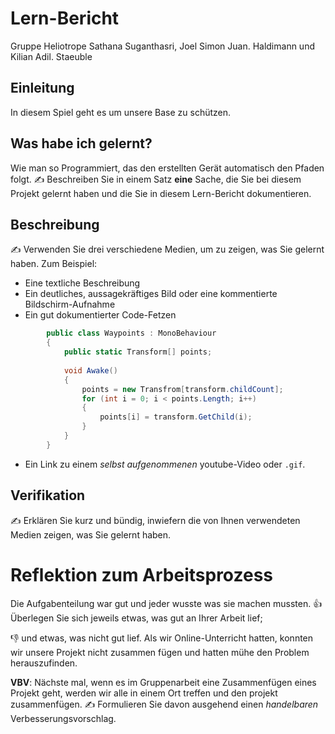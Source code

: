 # Lern-Bericht
Gruppe Heliotrope
Sathana Suganthasri, Joel Simon Juan. Haldimann und Kilian Adil. Staeuble


## Einleitung

In diesem Spiel geht es um unsere Base zu schützen. 

## Was habe ich gelernt?
Wie man so Programmiert, das den erstellten Gerät automatisch den Pfaden folgt. 
✍️ Beschreiben Sie in einem Satz **eine** Sache, die Sie bei diesem Projekt gelernt haben und die Sie in diesem Lern-Bericht dokumentieren.



## Beschreibung

✍️ Verwenden Sie drei verschiedene Medien, um zu zeigen, was Sie gelernt haben. Zum Beispiel:

* Eine textliche Beschreibung
* Ein deutliches, aussagekräftiges Bild oder eine kommentierte Bildschirm-Aufnahme
* Ein gut dokumentierter Code-Fetzen

```csharp
        public class Waypoints : MonoBehaviour
        {           
            public static Transform[] points;
            
            void Awake()
            {
                points = new Transfrom[transform.childCount];
                for (int i = 0; i < points.Length; i++)
                {
                    points[i] = transform.GetChild(i);
                }
            }
        }

```


* Ein Link zu einem *selbst aufgenommenen* youtube-Video oder `.gif`.

## Verifikation

✍️ Erklären Sie kurz und bündig, inwiefern die von Ihnen verwendeten Medien zeigen, was Sie gelernt haben.

# Reflektion zum Arbeitsprozess

Die Aufgabenteilung war gut und jeder wusste was sie machen mussten. 
👍 Überlegen Sie sich jeweils etwas, was gut an Ihrer Arbeit lief; 

👎 und etwas, was nicht gut lief.
Als wir Online-Unterricht hatten, konnten wir unsere Projekt nicht zusammen fügen und hatten mühe den Problem herauszufinden. 

**VBV**: Nächste mal, wenn es im Gruppenarbeit eine Zusammenfügen eines Projekt geht, werden wir alle in einem Ort treffen und den projekt zusammenfügen. 
✍️ Formulieren Sie davon ausgehend einen *handelbaren* Verbesserungsvorschlag.
